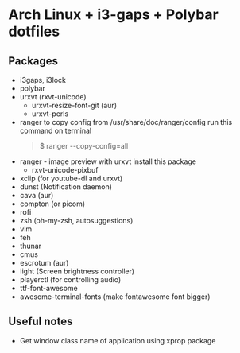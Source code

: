 # Arch Linux + i3-gaps + Polybar dotfiles
## Packages
* i3gaps, i3lock
* polybar
* urxvt (rxvt-unicode)
  * urxvt-resize-font-git (aur)
  * urxvt-perls
* ranger
  to copy config from /usr/share/doc/ranger/config run this command on terminal
  > $ ranger --copy-config=all 
* ranger - image preview with urxvt install this package
  * rxvt-unicode-pixbuf
* xclip (for youtube-dl and urxvt)
* dunst (Notification daemon)
* cava (aur)
* compton (or picom)
* rofi
* zsh (oh-my-zsh, autosuggestions)
* vim
* feh
* thunar
* cmus
* escrotum (aur)
* light (Screen brightness controller)
* playerctl (for controlling audio)
* ttf-font-awesome
* awesome-terminal-fonts (make fontawesome font bigger)

## Useful notes
* Get window class name of application using xprop package
